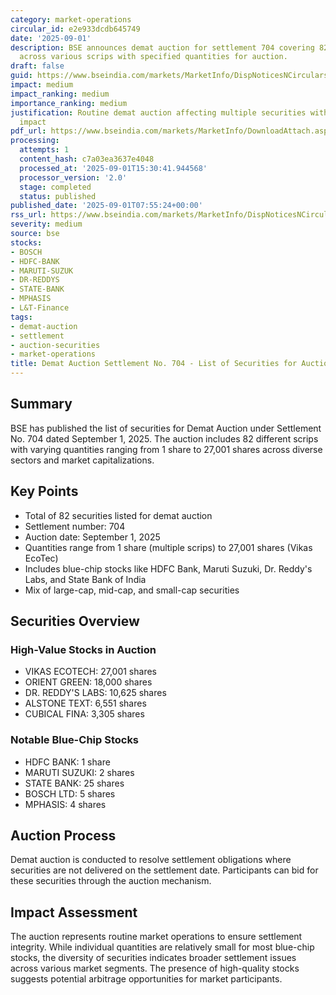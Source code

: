 ```yaml
---
category: market-operations
circular_id: e2e933dcdb645749
date: '2025-09-01'
description: BSE announces demat auction for settlement 704 covering 82 securities
  across various scrips with specified quantities for auction.
draft: false
guid: https://www.bseindia.com/markets/MarketInfo/DispNoticesNCirculars.aspx?Noticeid={04684F04-B0F0-453B-8375-82B6FD51450F}&noticeno=20250901-11&dt=09/01/2025&icount=11&totcount=47&flag=0
impact: medium
impact_ranking: medium
importance_ranking: medium
justification: Routine demat auction affecting multiple securities with moderate market
  impact
pdf_url: https://www.bseindia.com/markets/MarketInfo/DownloadAttach.aspx?id=20250901-11&attachedId=f6a755e0-6a4f-470f-9510-cb1f648c0546
processing:
  attempts: 1
  content_hash: c7a03ea3637e4048
  processed_at: '2025-09-01T15:30:41.944568'
  processor_version: '2.0'
  stage: completed
  status: published
published_date: '2025-09-01T07:55:24+00:00'
rss_url: https://www.bseindia.com/markets/MarketInfo/DispNoticesNCirculars.aspx?Noticeid={04684F04-B0F0-453B-8375-82B6FD51450F}&noticeno=20250901-11&dt=09/01/2025&icount=11&totcount=47&flag=0
severity: medium
source: bse
stocks:
- BOSCH
- HDFC-BANK
- MARUTI-SUZUK
- DR-REDDYS
- STATE-BANK
- MPHASIS
- L&T-Finance
tags:
- demat-auction
- settlement
- auction-securities
- market-operations
title: Demat Auction Settlement No. 704 - List of Securities for Auction
---
```


## Summary

BSE has published the list of securities for Demat Auction under Settlement No. 704 dated September 1, 2025. The auction includes 82 different scrips with varying quantities ranging from 1 share to 27,001 shares across diverse sectors and market capitalizations.

## Key Points

- Total of 82 securities listed for demat auction
- Settlement number: 704
- Auction date: September 1, 2025
- Quantities range from 1 share (multiple scrips) to 27,001 shares (Vikas EcoTec)
- Includes blue-chip stocks like HDFC Bank, Maruti Suzuki, Dr. Reddy's Labs, and State Bank of India
- Mix of large-cap, mid-cap, and small-cap securities

## Securities Overview

### High-Value Stocks in Auction
- VIKAS ECOTECH: 27,001 shares
- ORIENT GREEN: 18,000 shares
- DR. REDDY'S LABS: 10,625 shares
- ALSTONE TEXT: 6,551 shares
- CUBICAL FINA: 3,305 shares

### Notable Blue-Chip Stocks
- HDFC BANK: 1 share
- MARUTI SUZUKI: 2 shares
- STATE BANK: 25 shares
- BOSCH LTD: 5 shares
- MPHASIS: 4 shares

## Auction Process

Demat auction is conducted to resolve settlement obligations where securities are not delivered on the settlement date. Participants can bid for these securities through the auction mechanism.

## Impact Assessment

The auction represents routine market operations to ensure settlement integrity. While individual quantities are relatively small for most blue-chip stocks, the diversity of securities indicates broader settlement issues across various market segments. The presence of high-quality stocks suggests potential arbitrage opportunities for market participants.